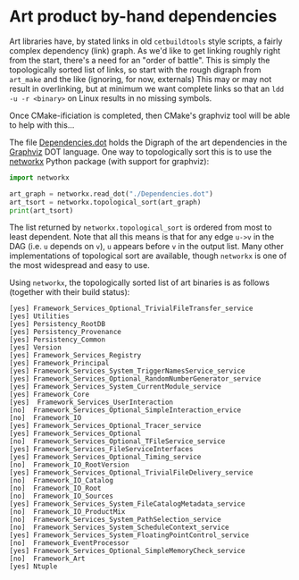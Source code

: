 Art product by-hand dependencies
================================
Art libraries have, by stated links in old `cetbuildtools` style scripts,
a fairly complex dependency (link) graph. As we'd like to get linking
roughly right from the start, there's a need for an "order of battle".
This is simply the topologically sorted list of links, so start with the
rough digraph from `art_make` and the like (ignoring, for now, externals)
This may or may not result in overlinking, but at minimum we want complete
links so that an `ldd -u -r <binary>` on Linux results in no missing symbols.

Once CMake-ificiation is completed, then CMake's graphviz tool will be
able to help with this...

The file [Dependencies.dot](Dependencies.dot) holds the Digraph of the
art dependencies in the [Graphviz](http://www.graphviz.org) DOT language.
One way to topologically sort this is to use the [networkx](https://networkx.github.io) Python package (with support for graphviz):

```python
import networkx

art_graph = networkx.read_dot("./Dependencies.dot")
art_tsort = networkx.topological_sort(art_graph)
print(art_tsort)
```

The list returned by `networkx.topological_sort` is ordered
from most to least dependent. Note that all this means is that for
any edge `u->v` in the DAG (i.e. `u` depends on `v`), `u` appears
before `v` in the output list. Many other implementations of topological
sort are available, though `networkx` is one of the most widespread and
easy to use.

Using `networkx`, the topologically sorted list of art binaries is
as follows (together with their build status):

```
[yes] Framework_Services_Optional_TrivialFileTransfer_service
[yes] Utilities
[yes] Persistency_RootDB
[yes] Persistency_Provenance
[yes] Persistency_Common
[yes] Version
[yes] Framework_Services_Registry
[yes] Framework_Principal
[yes] Framework_Services_System_TriggerNamesService_service
[yes] Framework_Services_Optional_RandomNumberGenerator_service
[yes] Framework_Services_System_CurrentModule_service
[yes] Framework_Core
[yes]  Framework_Services_UserInteraction
[no]  Framework_Services_Optional_SimpleInteraction_ervice
[no]  Framework_IO
[yes] Framework_Services_Optional_Tracer_service
[yes] Framework_Services_Optional
[no]  Framework_Services_Optional_TFileService_service
[yes] Framework_Services_FileServiceInterfaces
[yes] Framework_Services_Optional_Timing_service
[no]  Framework_IO_RootVersion
[yes] Framework_Services_Optional_TrivialFileDelivery_service
[no]  Framework_IO_Catalog
[no]  Framework_IO_Root
[no]  Framework_IO_Sources
[yes] Framework_Services_System_FileCatalogMetadata_service
[no]  Framework_IO_ProductMix
[no]  Framework_Services_System_PathSelection_service
[no]  Framework_Services_System_ScheduleContext_service
[yes] Framework_Services_System_FloatingPointControl_service
[no]  Framework_EventProcessor
[yes] Framework_Services_Optional_SimpleMemoryCheck_service
[no]  Framework_Art
[yes] Ntuple
```
